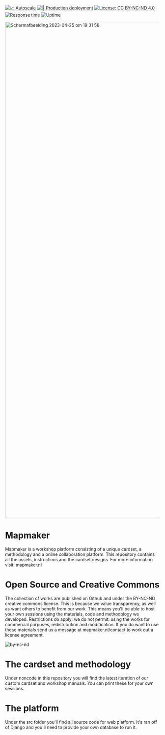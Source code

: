[![📈 Autoscale](https://github.com/two-trick-pony-NL/mapmaker/actions/workflows/autoscale.yml/badge.svg?branch=master)](https://github.com/two-trick-pony-NL/mapmaker/actions/workflows/autoscale.yml)
[![🚀 Production deployment](https://github.com/two-trick-pony-NL/mapmaker/actions/workflows/productiondeploy.yml/badge.svg)](https://github.com/two-trick-pony-NL/mapmaker/actions/workflows/productiondeploy.yml)
[![License: CC BY-NC-ND 4.0](https://img.shields.io/badge/License-CC_BY--NC--ND_4.0-lightgrey.svg)](https://creativecommons.org/licenses/by-nc-nd/4.0/)
![Response time](https://img.shields.io/endpoint?url=https%3A%2F%2Fraw.githubusercontent.com%2Fupptime%2Fupptime%2Fmaster%2Fapi%2Fgoogle%2Fresponse-time.json)
![Uptime](https://img.shields.io/endpoint?url=https%3A%2F%2Fraw.githubusercontent.com%2Fupptime%2Fupptime%2Fmaster%2Fapi%2Fgoogle%2Fuptime.json)

<img width="1613" alt="Schermafbeelding 2023-04-25 om 19 31 58" src="https://user-images.githubusercontent.com/71013416/234356599-8273b213-1533-49d1-abf3-1c6fd0315caf.png">



# Mapmaker
Mapmaker is a workshop platform consisting of a unique cardset, a methodology and a online collaboration platform.
This repository contains all the assets, instructions and the cardset designs. For more information visit: mapmaker.nl

# Open Source and Creative Commons
The collection of works are published on Github and under the BY-NC-ND creative commons license.  This is because we value transparency, as well as want others to benefit from our work. This means you'll be able to host your own sessions using the materials, code and methodology we developed. Restrictions do apply: we do not permit: using the works for commercial purposes, redistribution and modification. If you do want to use these materials send us a message at mapmaker.nl/contact to work out a license agreement.

![by-nc-nd](https://user-images.githubusercontent.com/71013416/230730932-b32e5048-5d7f-4f81-9df1-bfc658f6f5e4.png)

# The cardset and methodology
Under noncode in this repository you will find the latest iteration of our custom cardset and workshop manuals. You can print these for your own sessions.

# The platform
Under the src folder you'll find all source code for web platform. It's ran off of Django and you'll need to provide your own database to run it. 
